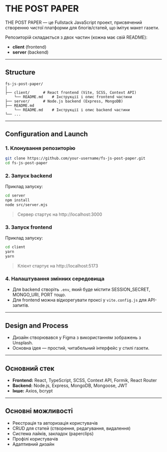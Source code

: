 # THE POST PAPER

THE POST PAPER — це Fullstack JavaScript проект, присвячений створенню чистої платформи для блогів/статей, що імітує макет газети.

Репозиторій складається з двох частин (кожна має свій README):

- **client** (frontend)
- **server** (backend)

---

## Structure

```
fs-js-post-paper/
│
├── client/      # React frontend (Vite, SCSS, Context API)
    └── README.md    # Інструкції і опис frontend частини
├── server/      # Node.js backend (Express, MongoDB)
├── README.md
    └── README.md    # Інструкції і опис backend частини
└── ...
```

---

## Configuration and Launch

### 1. Клонування репозиторію

```bash
git clone https://github.com/your-username/fs-js-post-paper.git
cd fs-js-post-paper
```

### 2. Запуск backend

Приклад запуску:

```bash
cd server
npm install
node src/server.mjs
```

> Сервер стартує на http://localhost:3000

### 3. Запуск frontend

Приклад запуску:

```bash
cd client
yarn
yarn
```

> Клієнт стартує на http://localhost:5173

### 4. Налаштування змінних середовища

- Для backend створіть `.env`, який буде містити SESSION_SECRET, MONGO_URI, PORT тощо.
- Для frontend можна відкорегувати проксі у `vite.config.js` для API-запитів.

---

## Design and Process

- Дизайн створювався у Figma з використанням зображень з Unsplash.
- Основна ідея — простий, читабельний інтерфейс у стилі газети.

---

## Основний стек

- **Frontend:** React, TypeScript, SCSS, Context API, Formik, React Router
- **Backend:** Node.js, Express, MongoDB, Mongoose, JWT
- **Інше:** Axios, bcrypt

---

## Основні можливості

- Реєстрація та авторизація користувачів
- CRUD для статей (створення, редагування, видалення)
- Система лайків, закладок (paperclips)
- Профілі користувачів
- Адаптивний дизайн

